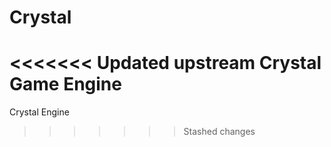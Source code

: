 # Crystal
<<<<<<< Updated upstream
Crystal Game Engine
=======
Crystal Engine
>>>>>>> Stashed changes
